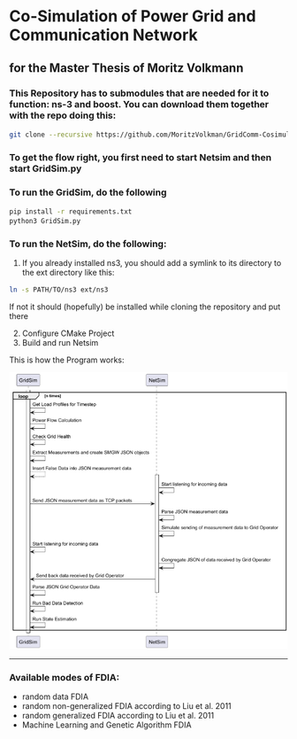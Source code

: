 # Co-Simulation of Power Grid and Communication Network
## for the Master Thesis of Moritz Volkmann

### This Repository has to submodules that are needed for it to function: ns-3 and boost. You can download them together with the repo doing this:
```bash
git clone --recursive https://github.com/MoritzVolkman/GridComm-Cosimulation.git
```

### To get the flow right, you first need to start Netsim and then start GridSim.py

### To run the GridSim, do the following
```bash
pip install -r requirements.txt
python3 GridSim.py
```

### To run the NetSim, do the following:

1. If you already installed ns3, you should add a symlink to its directory to the ext directory like this:
```bash
ln -s PATH/TO/ns3 ext/ns3
```
If not it should (hopefully) be installed while cloning the repository and put there

2. Configure CMake Project
3. Build and run Netsim

This is how the Program works:

![Sequence Diagram 2](./figures/CoSimv2.png)

----------

### Available modes of FDIA:

- random data FDIA
- random non-generalized FDIA according to Liu et al. 2011
- random generalized FDIA according to Liu et al. 2011
- Machine Learning and Genetic Algorithm FDIA

